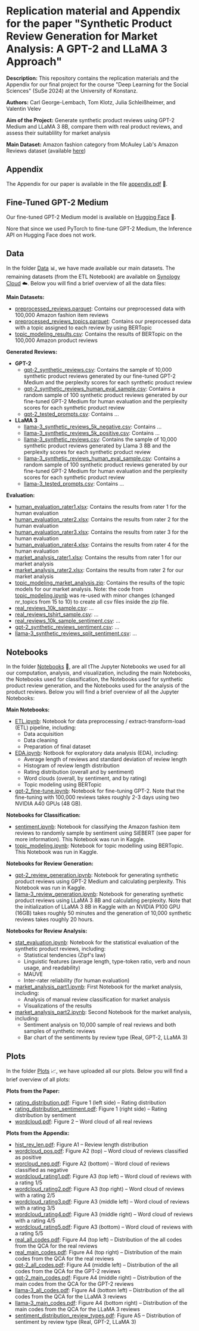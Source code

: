 # **Replication material and Appendix for the paper "Synthetic Product Review Generation for Market Analysis: A GPT-2 and LLaMA 3 Approach"**
**Description:** This repository contains the replication materials and the Appendix for our final project for the course "Deep Learning for the Social Sciences" (SuSe 2024) at the University of Konstanz.

**Authors:** Carl George-Lembach, Tom Klotz, Julia Schleißheimer, and Valentin Velev

**Aim of the Project:** Generate synthetic product reviews using GPT-2 Medium and LLaMA 3 8B, compare them with real product reviews, and assess their suitablility for market analysis

**Main Dataset:** Amazon fashion category from McAuley Lab's Amazon Reviews dataset (available [here](https://huggingface.co/datasets/McAuley-Lab/Amazon-Reviews-2023))

## Appendix
The Appendix for our paper is available in the file [appendix.pdf]() :page_facing_up:.

## Fine-Tuned GPT-2 Medium
Our fine-tuned GPT-2 Medium model is available on [Hugging Face](https://huggingface.co/TomData/GPT2-review) :hugs:.

Nore that since we used PyTorch to fine-tune GPT-2 Medium, the Inference API on Hugging Face does not work.

## Data
In the folder [Data](https://github.com/TomSOWI/DLSS-24-Synthetic-Product-Reviews-Generation/tree/main/Data) :bar_chart:, we have made available our main datasets. The remaining datasets (from the ETL Notebook) are available on [Synology Cloud](https://T34278926.quickconnect.to/d/s/zpVAefWwFEYfIhTRTc0RfJ1h4rXzh6kJ/7VRz2eFaGxxjR11Xtygq65lAszhLPaIi-7LuAL9qlnQs) :cloud:. Below you will find a brief overview of all the data files:

**Main Datasets:**

* [preprocessed_reviews.parquet](https://github.com/TomSOWI/DLSS-24-Synthetic-Product-Reviews-Generation/tree/main/Data/preprocessed_reviews.parquet): Contains our preprocessed data with 100,000 Amazon fashion item reviews
* [preprocessed_reviews_topics.parquet](https://github.com/TomSOWI/DLSS-24-Synthetic-Product-Reviews-Generation/tree/main/Data/preprocessed_reviews_topics.parquet): Contains our preprocessed data with a topic assigned to each review by using BERTopic
* [topic_modeling_results.csv](https://github.com/TomSOWI/DLSS-24-Synthetic-Product-Reviews-Generation/tree/main/Data/topic_modeling_results.csv): Contains the results of BERTopic on the 100,000 Amazon product reviews

**Generated Reviews:**

* **GPT-2**
  * [gpt-2_synthetic_reviews.csv](): Contains the sample of 10,000 synthetic product reviews generated by our fine-tuned GPT-2 Medium and the perplexity scores for each synthetic product review
  * [gpt-2_synthetic_reviews_human_eval_sample.csv](): Contains a random sample of 100 synthetic product reviews generated by our fine-tuned GPT-2 Medium for human evaluation and the perplexity scores for each synthetic product review
  * [gpt-2_tested_prompts.csv](): Contains ...
* **LLaMA 3**
  * [llama-3_synthetic_reviews_5k_negative.csv](): Contains ...
  * [llama-3_synthetic_reviews_5k_positive.csv](): Contains ...
  * [llama-3_synthetic_reviews.csv](): Contains the sample of 10,000 synthetic product reviews generated by Llama 3 8B and the perplexity scores for each synthetic product review
  * [llama-3_synthetic_reviews_human_eval_sample.csv](): Contains a random sample of 100 synthetic product reviews generated by our fine-tuned GPT-2 Medium for human evaluation and the perplexity scores for each synthetic product review
  * [llama-3_tested_prompts.csv](): Contains ...

**Evaluation:**
* [human_evaluation_rater1.xlsx](): Contains the results from rater 1 for the human evaluation
* [human_evaluation_rater2.xlsx](): Contains the results from rater 2 for the human evaluation
* [human_evaluation_rater3.xlsx](): Contains the results from rater 3 for the human evaluation
* [human_evaluation_rater4.xlsx](): Contains the results from rater 4 for the human evaluation
* [market_analysis_rater1.xlsx](https://github.com/TomSOWI/DLSS-24-Synthetic-Product-Reviews-Generation/blob/main/Data/market_analysis_rater1.xlsx): Contains the results from rater 1 for our market analysis
* [market_analysis_rater2.xlsx](https://github.com/TomSOWI/DLSS-24-Synthetic-Product-Reviews-Generation/blob/main/Data/market_analysis_rater2.xlsx): Contains the results from rater 2 for our market analysis
* [topic_modeling_market_analysis.zip](https://github.com/TomSOWI/DLSS-24-Synthetic-Product-Reviews-Generation/blob/main/Data/topic_modeling_market_analysis.zip): Contains the results of the topic models for our market analysis. Note: the code from [topic_modeling.ipynb](https://github.com/TomSOWI/DLSS-24-Synthetic-Product-Reviews-Generation/blob/main/Notebooks/topic_modeling.ipynb) was re-used with minor changes (changed nr_topics from 15 to 10) to create all csv files inside the zip file.
* [real_reviews_10k_sample.csv](): ...
* [real_reviews_tshirt_sample.csv](https://github.com/TomSOWI/DLSS-24-Synthetic-Product-Reviews-Generation/blob/main/Data/real_reviews_tshirt_sample.csv): ...
* [real_reviews_10k_sample_sentiment.csv](https://github.com/TomSOWI/DLSS-24-Synthetic-Product-Reviews-Generation/blob/main/Data/real_reviews_10k_sample_sentiment.csv): ...
* [gpt-2_synthetic_reviews_sentiment.csv](https://github.com/TomSOWI/DLSS-24-Synthetic-Product-Reviews-Generation/blob/main/Data/gpt-2_synthetic_reviews_sentiment.csv): ...
* [llama-3_synthetic_reviews_split_sentiment.csv](https://github.com/TomSOWI/DLSS-24-Synthetic-Product-Reviews-Generation/blob/main/Data/llama-3_synthetic_reviews_split_sentiment.csv): ...

## Notebooks
In the folder [Notebooks](https://github.com/TomSOWI/DLSS-24-Synthetic-Product-Reviews-Generation/tree/main/Notebooks) :notebook:, are all tThe Jupyter Notebooks we used for all our computation, analysis, and visualization, including the main Notebooks, the Notebooks used for classification, the Notebooks used for synthetic product review generation, and the Notebooks used for the analysis of the product reviews. Below you will find a brief overview of all the Jupyter Notebooks:

**Main Notebooks:**
* [ETL.ipynb](https://github.com/TomSOWI/DLSS-24-Synthetic-Product-Reviews-Generation/blob/main/Notebooks/ETL.ipynb): Notebook for data preprocessing / extract-transform-load (ETL) pipeline, including:
  * Data acquisition
  * Data cleaning
  * Preparation of final dataset
* [EDA.ipynb](https://github.com/TomSOWI/DLSS-24-Synthetic-Product-Reviews-Generation/blob/main/Notebooks/EDA.ipynb): Notbook for exploratory data analysis (EDA), including:
  * Average length of reviews and standard deviation of review length
  * Histogram of review length distribution
  * Rating distribution (overall and by sentiment)
  * Word clouds (overall, by sentiment, and by rating)
  * Topic modeling using BERTopic
* [gpt-2_fine-tune.ipynb](https://github.com/TomSOWI/DLSS-24-Synthetic-Product-Reviews-Generation/blob/main/Notebooks/gpt-2_fine-tune.ipynb): Notebook for fine-tuning GPT-2. Note that the fine-tuning with 100,000 reviews takes roughly 2-3 days using two NVIDIA A40 GPUs (48 GB).

**Notebooks for Classification:**
* [sentiment.ipynb](https://github.com/TomSOWI/DLSS-24-Synthetic-Product-Reviews-Generation/blob/main/Notebooks/sentiment.ipynb): Notebook for classifying the Amazon fashion item reviews to randomly sample by sentiment using SiEBERT (see paper for more information). This Notebook was run in Kaggle.
* [topic_modeling.ipynb](https://github.com/TomSOWI/DLSS-24-Synthetic-Product-Reviews-Generation/blob/main/Notebooks/topic_modeling.ipynb): Notebook for topic modelling using BERTopic. This Notebook was run in Kaggle.

**Notebooks for Review Generation:**
* [gpt-2_review_generation.ipynb](https://github.com/TomSOWI/DLSS-24-Synthetic-Product-Reviews-Generation/blob/main/Notebooks/gpt-2_review_generation.ipynb): Notebook for generating synthetic product reviews using GPT-2 Medium and calculating perplexity. This Notebook was run in Kaggle.
* [llama-3_review_generation.ipynb](https://github.com/TomSOWI/DLSS-24-Synthetic-Product-Reviews-Generation/blob/main/Notebooks/llama-3_review_generation.ipynb): Notebook for generating synthetic product reviews using LLaMA 3 8B and calculating perplexity. Note that the initialization of LLaMA 3 8B in Kaggle with an NVIDIA P100 GPU (16GB) takes roughly 50 minutes and the generation of 10,000 synthetic reviews takes roughly 20 hours.

**Notebooks for Review Analysis:**
* [stat_evaluation.ipynb](https://github.com/TomSOWI/DLSS-24-Synthetic-Product-Reviews-Generation/blob/main/Notebooks/stat_evaluation.ipynb): Notebook for the statistical evaluation of the synthetic product reviews, including:
  * Statistical tendencies (Zipf's law)
  * Linguistic features (average length, type-token ratio, verb and noun usage, and readability)
  * MAUVE
  * Inter-rater reliability (for human evaluation)
* [market_analysis_part1.ipynb](https://github.com/TomSOWI/DLSS-24-Synthetic-Product-Reviews-Generation/blob/main/Notebooks/market_analysis_part1.ipynb): First Notebook for the market analysis, including:
  * Analysis of manual review classification for market analysis
  * Visualizations of the results
* [market_analysis_part2.ipynb](https://github.com/TomSOWI/DLSS-24-Synthetic-Product-Reviews-Generation/blob/main/Notebooks/market_analysis_part2.ipynb): Second Notebook for the market analysis, including:
  * Sentiment analysis on 10,000 sample of real reviews and both samples of synthetic reviews 
  * Bar chart of the sentiments by review type (Real, GPT-2, LLaMA 3)

## Plots
In the folder [Plots](https://github.com/TomSOWI/DLSS-24-Synthetic-Product-Reviews-Generation/tree/main/Plots) :chart_with_upwards_trend:, we have uploaded all our plots. Below you will find a brief overview of all plots:

**Plots from the Paper:**
* [rating_distribution.pdf](https://github.com/TomSOWI/DLSS-24-Synthetic-Product-Reviews-Generation/blob/main/Plots/rating_distribution.pdf): Figure 1 (left side) &ndash; Rating distribution
* [rating_distribution_sentiment.pdf](https://github.com/TomSOWI/DLSS-24-Synthetic-Product-Reviews-Generation/blob/main/Plots/rating_distribution_sentiment.pdf): Figure 1 (right side) &ndash; Rating distribution by sentiment
* [wordcloud.pdf](https://github.com/TomSOWI/DLSS-24-Synthetic-Product-Reviews-Generation/blob/main/Plots/wordcloud.pdf): Figure 2 &ndash; Word cloud of all real reviews

**Plots from the Appendix:**
* [hist_rev_len.pdf](https://github.com/TomSOWI/DLSS-24-Synthetic-Product-Reviews-Generation/blob/main/Plots/hist_rev_len.pdf): Figure A1 &ndash; Review length distribution
* [wordcloud_pos.pdf](https://github.com/TomSOWI/DLSS-24-Synthetic-Product-Reviews-Generation/blob/main/Plots/wordcloud_pos.pdf): Figure A2 (top) &ndash; Word cloud of reviews classified as positive 
* [worcloud_neg.pdf](https://github.com/TomSOWI/DLSS-24-Synthetic-Product-Reviews-Generation/blob/main/Plots/wordcloud_neg.pdf): Figure A2 (bottom) &ndash; Word cloud of reviews classified as negative
* [wordcloud_rating1.pdf](https://github.com/TomSOWI/DLSS-24-Synthetic-Product-Reviews-Generation/blob/main/Plots/wordcloud_rating1.pdf): Figure A3 (top left) &ndash; Word cloud of reviews with a rating 1/5
* [wordcloud_rating2.pdf](https://github.com/TomSOWI/DLSS-24-Synthetic-Product-Reviews-Generation/blob/main/Plots/wordcloud_rating2.pdf): Figure A3 (top right) &ndash; Word cloud of reviews with a rating 2/5
* [wordcloud_rating3.pdf](https://github.com/TomSOWI/DLSS-24-Synthetic-Product-Reviews-Generation/blob/main/Plots/wordcloud_rating3.pdf): Figure A3 (middle left) &ndash; Word cloud of reviews with a rating 3/5
* [wordcloud_rating4.pdf](https://github.com/TomSOWI/DLSS-24-Synthetic-Product-Reviews-Generation/blob/main/Plots/wordcloud_rating4.pdf): Figure A3 (middle right) &ndash; Word cloud of reviews with a rating 4/5
* [wordcloud_rating5.pdf](https://github.com/TomSOWI/DLSS-24-Synthetic-Product-Reviews-Generation/blob/main/Plots/wordcloud_rating5.pdf): Figure A3 (bottom) &ndash; Word cloud of reviews with a rating 5/5
* [real_all_codes.pdf](https://github.com/TomSOWI/DLSS-24-Synthetic-Product-Reviews-Generation/blob/main/Plots/real_all_codes.pdf): Figure A4 (top left) &ndash; Distribution of the all codes from the QCA for the real reviews
* [real_main_codes.pdf](https://github.com/TomSOWI/DLSS-24-Synthetic-Product-Reviews-Generation/blob/main/Plots/real_main_codes.pdf): Figure A4 (top right) &ndash; Distribution of the main codes from the QCA for the real reviews
* [gpt-2_all_codes.pdf](https://github.com/TomSOWI/DLSS-24-Synthetic-Product-Reviews-Generation/blob/main/Plots/gpt-2_all_codes.pdf): Figure A4 (middle left) &ndash; Distribution of the all codes from the QCA for the GPT-2 reviews
* [gpt-2_main_codes.pdf](https://github.com/TomSOWI/DLSS-24-Synthetic-Product-Reviews-Generation/blob/main/Plots/gpt-2_main_codes.pdf): Figure A4 (middle right) &ndash; Distribution of the main codes from the QCA for the GPT-2 reviews
* [llama-3_all_codes.pdf](https://github.com/TomSOWI/DLSS-24-Synthetic-Product-Reviews-Generation/blob/main/Plots/llama-3_all_codes.pdf): Figure A4 (bottom left) &ndash; Distribution of the all codes from the QCA for the LLaMA 3 reviews
* [llama-3_main_codes.pdf](https://github.com/TomSOWI/DLSS-24-Synthetic-Product-Reviews-Generation/blob/main/Plots/llama-3_main_codes.pdf): Figure A4 (bottom right) &ndash; Distribution of the main codes from the QCA for the LLaMA 3 reviews
* [sentiment_distribution_review_types.pdf](https://github.com/TomSOWI/DLSS-24-Synthetic-Product-Reviews-Generation/blob/main/Plots/sentiment_distribution_review_types.pdf): Figure A5 &ndash; Distribution of sentiment by review type (Real, GPT-2, LLaMA 3)
